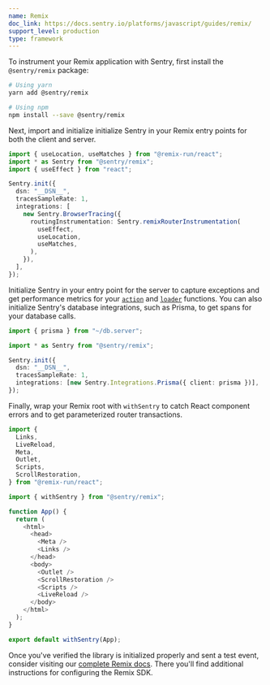 ```yaml
---
name: Remix
doc_link: https://docs.sentry.io/platforms/javascript/guides/remix/
support_level: production
type: framework
---
```


To instrument your Remix application with Sentry, first install the `@sentry/remix` package:

```bash
# Using yarn
yarn add @sentry/remix

# Using npm
npm install --save @sentry/remix
```

Next, import and initialize initialize Sentry in your Remix entry points for both the client and server.

```typescript {filename: entry.client.tsx}
import { useLocation, useMatches } from "@remix-run/react";
import * as Sentry from "@sentry/remix";
import { useEffect } from "react";

Sentry.init({
  dsn: "__DSN__",
  tracesSampleRate: 1,
  integrations: [
    new Sentry.BrowserTracing({
      routingInstrumentation: Sentry.remixRouterInstrumentation(
        useEffect,
        useLocation,
        useMatches,
      ),
    }),
  ],
});
```

Initialize Sentry in your entry point for the server to capture exceptions and get performance metrics for your [`action`](https://remix.run/docs/en/v1/api/conventions#action) and [`loader`](https://remix.run/docs/en/v1/api/conventions#loader) functions. You can also initialize Sentry's database integrations, such as Prisma, to get spans for your database calls.

```typescript {filename: entry.server.tsx}
import { prisma } from "~/db.server";

import * as Sentry from "@sentry/remix";

Sentry.init({
  dsn: "__DSN__",
  tracesSampleRate: 1,
  integrations: [new Sentry.Integrations.Prisma({ client: prisma })],
});
```

Finally, wrap your Remix root with `withSentry` to catch React component errors and to get parameterized router transactions.

```typescript {filename: root.tsx}
import {
  Links,
  LiveReload,
  Meta,
  Outlet,
  Scripts,
  ScrollRestoration,
} from "@remix-run/react";

import { withSentry } from "@sentry/remix";

function App() {
  return (
    <html>
      <head>
        <Meta />
        <Links />
      </head>
      <body>
        <Outlet />
        <ScrollRestoration />
        <Scripts />
        <LiveReload />
      </body>
    </html>
  );
}

export default withSentry(App);
```

Once you've verified the library is initialized properly and sent a test event, consider visiting our [complete Remix docs](https://docs.sentry.io/platforms/javascript/guides/remix/). There you'll find additional instructions for configuring the Remix SDK.
